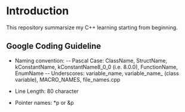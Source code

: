 # Introduction

This repository summarsize my C++ learning starting from beginning.

## Google Coding Guideline
- Naming convention:
-- Pascal Case: ClassName, StructName, kConstantName, kConstantName8_0_0 (i.e. 8.0.0), FunctionName,
EnumName
-- Underscores: variable_name, variable_name_ (class variable), MACRO_NAMES, file_names.cpp

- Line Length: 80 character
- Pointer names: *p or &p

